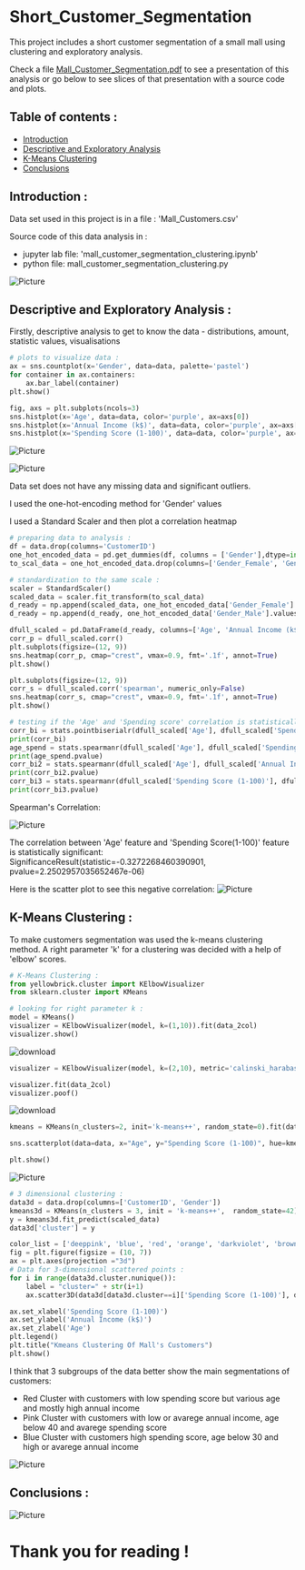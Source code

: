 # Short_Customer_Segmentation
This project includes a short customer segmentation of a small mall using clustering and exploratory analysis.

Check a file [Mall_Customer_Segmentation.pdf](https://github.com/claudia13062013/Short_Customer_Segmentation/files/13890488/Mall_Customer_Segmentation.pdf) to see a presentation of this analysis or go below to see slices of that presentation with a source code and plots.

## Table of contents :
* [Introduction](#introduction-)
* [Descriptive and Exploratory Analysis](#descriptive-and-exploratory-analysis-)
* [K-Means Clustering](#k-means-clustering-)
* [Conclusions](#conclusions-)

## Introduction :
Data set used in this project is in a file : 'Mall_Customers.csv'

Source code of this data analysis in :
- jupyter lab file: 'mall_customer_segmentation_clustering.ipynb'
- python file: mall_customer_segmentation_clustering.py

![Picture](https://github.com/claudia13062013/Short_Customer_Segmentation/blob/main/plots/introduction.jpg)

## Descriptive and Exploratory Analysis :
Firstly, descriptive analysis to get to know the data - distributions, amount, statistic values, visualisations
```python
# plots to visualize data : 
ax = sns.countplot(x='Gender', data=data, palette='pastel')
for container in ax.containers:
    ax.bar_label(container)
plt.show()

fig, axs = plt.subplots(ncols=3)
sns.histplot(x='Age', data=data, color='purple', ax=axs[0])
sns.histplot(x='Annual Income (k$)', data=data, color='purple', ax=axs[1])
sns.histplot(x='Spending Score (1-100)', data=data, color='purple', ax=axs[2])
```

![Picture](https://github.com/claudia13062013/Short_Customer_Segmentation/blob/main/plots/gender_plot.png)

![Picture](https://github.com/claudia13062013/Short_Customer_Segmentation/blob/main/plots/features_plot.png)

Data set does not have any missing data and significant outliers.

I used the one-hot-encoding method for 'Gender' values 

I used a Standard Scaler and then plot a correlation heatmap

```python
# preparing data to analysis :
df = data.drop(columns='CustomerID')
one_hot_encoded_data = pd.get_dummies(df, columns = ['Gender'],dtype=int) 
to_scal_data = one_hot_encoded_data.drop(columns=['Gender_Female', 'Gender_Male'])

# standardization to the same scale :
scaler = StandardScaler()
scaled_data = scaler.fit_transform(to_scal_data)
d_ready = np.append(scaled_data, one_hot_encoded_data['Gender_Female'].values.reshape(200, 1), axis=1)
d_ready = np.append(d_ready, one_hot_encoded_data['Gender_Male'].values.reshape(200, 1), axis=1)
```
```python
dfull_scaled = pd.DataFrame(d_ready, columns=['Age', 'Annual Income (k$)', 'Spending Score (1-100)', 'Gender_Female', 'Gender_Male'])
corr_p = dfull_scaled.corr()
plt.subplots(figsize=(12, 9))
sns.heatmap(corr_p, cmap="crest", vmax=0.9, fmt='.1f', annot=True)
plt.show()

plt.subplots(figsize=(12, 9))
corr_s = dfull_scaled.corr('spearman', numeric_only=False)
sns.heatmap(corr_s, cmap="crest", vmax=0.9, fmt='.1f', annot=True)
plt.show()

# testing if the 'Age' and 'Spending score' correlation is statistically significant: 
corr_bi = stats.pointbiserialr(dfull_scaled['Age'], dfull_scaled['Spending Score (1-100)'])
print(corr_bi)
age_spend = stats.spearmanr(dfull_scaled['Age'], dfull_scaled['Spending Score (1-100)'])
print(age_spend.pvalue)
corr_bi2 = stats.spearmanr(dfull_scaled['Age'], dfull_scaled['Annual Income (k$)'])
print(corr_bi2.pvalue)
corr_bi3 = stats.spearmanr(dfull_scaled['Spending Score (1-100)'], dfull_scaled['Annual Income (k$)'])
print(corr_bi3.pvalue)
```

Spearman's Correlation:

![Picture](https://github.com/claudia13062013/Short_Customer_Segmentation/blob/main/plots/correl_spearman.png)


The correlation between 'Age' feature and 'Spending Score(1-100)' feature is statistically significant:
SignificanceResult(statistic=-0.3272268460390901, pvalue=2.2502957035652467e-06)

Here is the scatter plot to see this negative correlation:
![Picture](https://github.com/claudia13062013/Short_Customer_Segmentation/blob/main/plots/scatter_spending_age.png)

## K-Means Clustering :
To make customers segmentation was used the k-means clustering method.
A right parameter 'k' for a clustering was decided with a help of 'elbow' scores.

```python
# K-Means Clustering :
from yellowbrick.cluster import KElbowVisualizer
from sklearn.cluster import KMeans

# looking for right parameter k :
model = KMeans()
visualizer = KElbowVisualizer(model, k=(1,10)).fit(data_2col)
visualizer.show()

```
![download](https://github.com/claudia13062013/Short_Customer_Segmentation/assets/97663507/eed2a7fe-ac75-43ef-b19e-203c2fa434b5)

```python
visualizer = KElbowVisualizer(model, k=(2,10), metric='calinski_harabasz', timings=False)

visualizer.fit(data_2col)
visualizer.poof()
```
![download](https://github.com/claudia13062013/Short_Customer_Segmentation/assets/97663507/18a965a5-7343-4c0b-a42c-24765b89474c)

```python
kmeans = KMeans(n_clusters=2, init='k-means++', random_state=0).fit(data_2col)

sns.scatterplot(data=data, x="Age", y="Spending Score (1-100)", hue=kmeans.labels_)

plt.show()
```

![Picture](https://github.com/claudia13062013/Short_Customer_Segmentation/blob/main/plots/clustering.jpg)

```python
# 3 dimensional clustering :
data3d = data.drop(columns=['CustomerID', 'Gender'])
kmeans3d = KMeans(n_clusters = 3, init = 'k-means++',  random_state=42)
y = kmeans3d.fit_predict(scaled_data)
data3d['cluster'] = y

color_list = ['deeppink', 'blue', 'red', 'orange', 'darkviolet', 'brown']
fig = plt.figure(figsize = (10, 7))
ax = plt.axes(projection ="3d")
# Data for 3-dimensional scattered points :
for i in range(data3d.cluster.nunique()):
    label = "cluster=" + str(i+1)
    ax.scatter3D(data3d[data3d.cluster==i]['Spending Score (1-100)'], data3d[data3d.cluster==i]['Annual Income (k$)'], data3d[data3d.cluster==i]['Age'], c=color_list[i], label=label)

ax.set_xlabel('Spending Score (1-100)')
ax.set_ylabel('Annual Income (k$)')
ax.set_zlabel('Age')
plt.legend()
plt.title("Kmeans Clustering Of Mall's Customers")
plt.show()
```
I think that 3 subgroups of the data better show the main segmentations of customers:
- Red Cluster with customers with low spending score but various age and mostly high annual income
- Pink Cluster with customers with low or avarege annual income, age below 40 and avarege spending score
- Blue Cluster with customers high spending score, age below 30 and high or avarege annual income
  
![Picture](https://github.com/claudia13062013/Short_Customer_Segmentation/blob/main/plots/3dclustering.jpg)

## Conclusions :

![Picture](https://github.com/claudia13062013/Short_Customer_Segmentation/blob/main/plots/conclusions.jpg)

# Thank you for reading !
